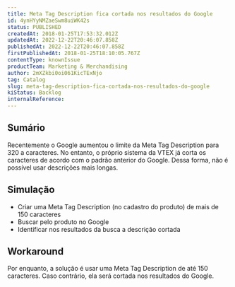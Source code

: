 ```yaml
---
title: Meta Tag Description fica cortada nos resultados do Google
id: 4ynHYyNMZaeSwm8uiWK42s
status: PUBLISHED
createdAt: 2018-01-25T17:53:32.012Z
updatedAt: 2022-12-22T20:46:07.858Z
publishedAt: 2022-12-22T20:46:07.858Z
firstPublishedAt: 2018-01-25T18:10:05.767Z
contentType: knownIssue
productTeam: Marketing & Merchandising
author: 2mXZkbi0oi061KicTExNjo
tag: Catalog
slug: meta-tag-description-fica-cortada-nos-resultados-do-google
kiStatus: Backlog
internalReference: 
---
```


## Sumário

Recentemente o Google aumentou o limite da Meta Tag Description para 320 a caracteres. No entanto, o próprio sistema da VTEX já corta os caracteres de acordo com o padrão anterior do Google. Dessa forma, não é possível usar descrições mais longas.

## Simulação


- Criar uma Meta Tag Description (no cadastro do produto) de mais de 150 caracteres
- Buscar pelo produto no Google
- Identificar nos resultados da busca a descrição cortada


## Workaround

Por enquanto, a solução é usar uma Meta Tag Description de até 150 caracteres. Caso contrário, ela será cortada nos resultados do Google.

